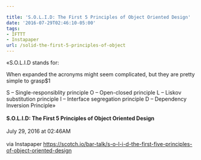 ```yaml
---

title: 'S.O.L.I.D: The First 5 Principles of Object Oriented Design'
date: '2016-07-29T02:46:10-05:00'
tags:
- IFTTT
- Instapaper
url: /solid-the-first-5-principles-of-object
---
```

«S.O.L.I.D stands for:

When expanded the acronyms might seem complicated, but they are pretty simple to grasp$1

S – Single-responsiblity principle
O – Open-closed principle
L – Liskov substitution principle
I – Interface segregation principle
D – Dependency Inversion Principle»<br/><br/><b>S.O.L.I.D: The First 5 Principles of Object Oriented Design</b><br/><br/>
July 29, 2016 at 02:46AM<br/><br/>
via Instapaper <a href="https://scotch.io/bar-talk/s-o-l-i-d-the-first-five-principles-of-object-oriented-design" target="_blank">https://scotch.io/bar-talk/s-o-l-i-d-the-first-five-principles-of-object-oriented-design</a>
